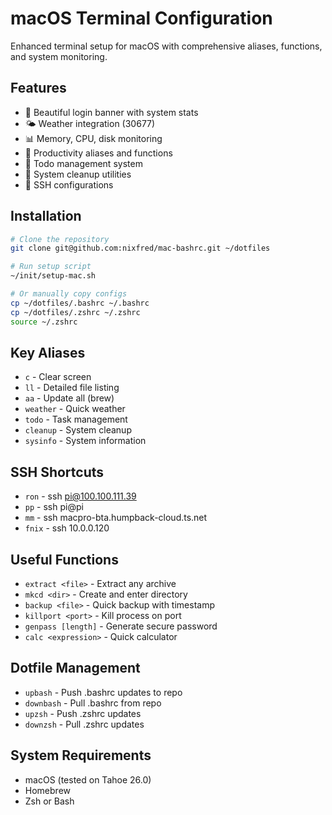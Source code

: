 # macOS Terminal Configuration

Enhanced terminal setup for macOS with comprehensive aliases, functions, and system monitoring.

## Features

- 🎨 Beautiful login banner with system stats
- 🌤️ Weather integration (30677)
- 📊 Memory, CPU, disk monitoring
- 🚀 Productivity aliases and functions
- 📝 Todo management system
- 🧹 System cleanup utilities
- 🔐 SSH configurations

## Installation

```bash
# Clone the repository
git clone git@github.com:nixfred/mac-bashrc.git ~/dotfiles

# Run setup script
~/init/setup-mac.sh

# Or manually copy configs
cp ~/dotfiles/.bashrc ~/.bashrc
cp ~/dotfiles/.zshrc ~/.zshrc
source ~/.zshrc
```

## Key Aliases

- `c` - Clear screen
- `ll` - Detailed file listing
- `aa` - Update all (brew)
- `weather` - Quick weather
- `todo` - Task management
- `cleanup` - System cleanup
- `sysinfo` - System information

## SSH Shortcuts

- `ron` - ssh pi@100.100.111.39
- `pp` - ssh pi@pi
- `mm` - ssh macpro-bta.humpback-cloud.ts.net
- `fnix` - ssh 10.0.0.120

## Useful Functions

- `extract <file>` - Extract any archive
- `mkcd <dir>` - Create and enter directory
- `backup <file>` - Quick backup with timestamp
- `killport <port>` - Kill process on port
- `genpass [length]` - Generate secure password
- `calc <expression>` - Quick calculator

## Dotfile Management

- `upbash` - Push .bashrc updates to repo
- `downbash` - Pull .bashrc from repo
- `upzsh` - Push .zshrc updates
- `downzsh` - Pull .zshrc updates

## System Requirements

- macOS (tested on Tahoe 26.0)
- Homebrew
- Zsh or Bash